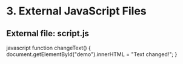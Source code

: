 # 3. External JavaScript Files
## External file: script.js

javascript
function changeText() {
    document.getElementById("demo").innerHTML = "Text changed!";
}
